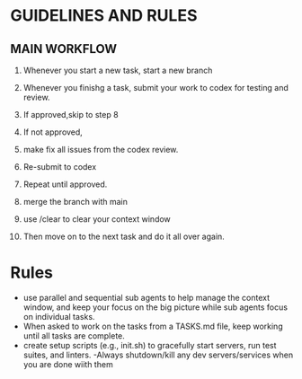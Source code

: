 # GUIDELINES AND RULES 

## MAIN WORKFLOW

1. Whenever you start  a new task, start a new branch
2.  Whenever you finishg a task, submit your work to codex for testing and review.
3. If approved,skip to step 8

4. If not approved,

5. make fix all issues from the codex review.
6. Re-submit to codex
7. Repeat until approved.

8. merge the branch with main
9.  use /clear to clear your context  window
10. Then move on to the next task and do it all over again.


# Rules

- use parallel and sequential sub agents to  help manage the context window, and keep  your focus on the big picture while sub agents focus on individual tasks.
- When asked to work on the tasks from a TASKS.md file, keep working until all tasks are complete.
- create setup scripts (e.g., init.sh) to gracefully start servers, run test suites, and linters.
-Always shutdown/kill any dev servers/services when you are done wiith them